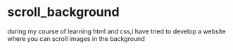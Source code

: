 # scroll_background
during my course of learning html and css,i have tried to develop a website where you can scroll images in the background
